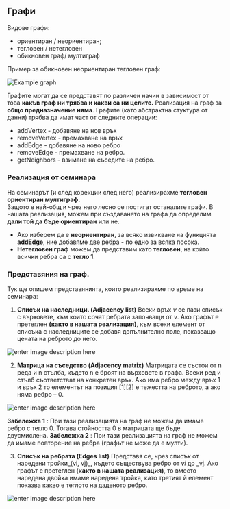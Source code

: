 

##  Графи
Видове графи:

-   ориентиран / неориентиран;
-   тегловен / нетегловен
-   обикновен граф/ мултиграф 

Пример за обикновен неориентиран тегловен граф:

![Example graph](https://i.ibb.co/WtG5SVK/ea2UI.png)

Графите могат да се представят по различен начин в зависимост от това **какъв граф ни трябва и какви са ни целите.**
Реализация на граф за **общо предназначение няма**.
Графите (като абстрактна стуктура от данни) трябва да имат част от следните операции:

 - addVertex - добавяне на нов връх
 - removeVertex - премахване на връх
 - addEdge - добавяне на ново ребро
 - removeEdge - премахване на ребро.
 - getNeighbors -  взимане на съседите на ребро.
###  Реализация от семинара
На семинарът (и след корекции след него)
реализирахме **тегловен ориентиран мултиграф.**  
Защото е най-общ и чрез него лесно се постигат останалите графи.
В нашата реализация, можем при създаването на графа да определим **дали той да бъде ориентиран** или не.
 - Ако изберем да е **неориентиран**, за всяко извикване на функцията  **addEdge**, ние добавяме две ребра - по едно за всяка посока.
 - **Нетегловен граф** можем да представим като **тегловен**, на който всички ребра са с **тегло 1**.

###  Представяния на граф.
Тук ще опишем представянията, които реализирахме по време на семинара:
 1. **Списък на наследници. (Adjacency list)**
Всеки връх _v_ се пази списък с върховете, към които сочат ребрата започващи от _v_.  Ако графът е претеглен **(както в нашата реализация)**, към всеки елемент от списъка с наследниците се добавя допълнително поле, показващо цената на реброто до него.

![enter image description here](https://i.ibb.co/93vYKj4/gr1.jpg)


2. **Матрица на съседство (Adjacency matrix)**
Матрицата се състои от n реда и n стълба, където n е броят на върховете в графа. Всеки ред и стълб съответстват на конкретен връх. Ако има ребро между връх 1 и връх 2 то елементът на позиция [1][2] е тежестта на реброто, а ако няма ребро – 0.

![enter image description here](https://i.ibb.co/C5hGm4q/graph-representations3.png)


 **Забележка 1** : При тази реализацията на граф не можем да имаме ребро с тегло 0. Тогава стойността 0 в матрицата ще бъде двусмислена.
 **Забележка 2** : При тази реализацията на граф не можем да имаме повторение на ребра (графът не може да е мулти).


  3. **Списък на ребрата (Edges list)**
 Представя се, чрез списък от наредени тройки_(vi, vj)_, където съществува ребро от _vi_ до _vj. Ако графът е претеглен **(както в нашата реализация)**, то вместо наредена двойка имаме наредена тройка, като третият ѝ елемент показва какво е теглото на даденото ребро.
 
 ![enter image description here](https://i.ibb.co/BLGvDLd/unnamed.jpg)
